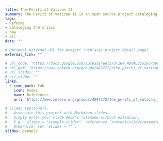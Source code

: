 ```yaml
---
title: The Periti of Vatican II
summary: The Periti of Vatican II is an open source project cataloging the theological experts (periti) who advised the Second Vatican Council.
tags:
- Reforms
- cataloging the crisis
- new
- all
date: ""

# Optional external URL for project (replaces project detail page).
external_link: ""

# url_code: "https://docs.google.com/spreadsheets/d/1H4_HUtAuLCoIyo7pOnmTLSg5bv4K_adLuo98Yx-yW3A/edit?usp=share_link"
# url_pdf: "https://www.zotero.org/groups/4887272/the_periti_of_vatican_ii/library"
# url_slides: ""
# url_video: ""
links:
  - icon_pack: fab
    icon: books
    name: References
    url: 'https://www.zotero.org/groups/4887272/the_periti_of_vatican_ii/library'
    
# Slides (optional).
#   Associate this project with Markdown slides.
#   Simply enter your slide deck's filename without extension.
#   E.g. `slides = "example-slides"` references `content/slides/example-slides.md`.
#   Otherwise, set `slides = ""`.
slides: example
---
```



